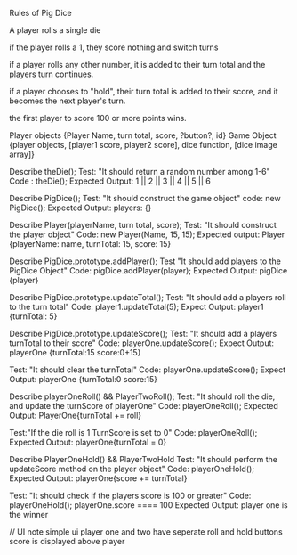 Rules of Pig Dice

A player rolls a single die

if the player rolls a 1, they score nothing and switch turns

if a player rolls any other number, it is added to their turn total and the players turn continues.

if a player chooses to "hold", their turn total is added to their score, and it becomes the next player's turn.

the first player to score 100 or more points wins.

Player objects {Player Name, turn total, score, ?button?, id}
Game Object {player objects, [player1 score, player2 score], dice function, [dice image array]}

Describe theDie();
Test: "It should return a random number among 1-6"
Code : theDie();
Expected Output: 1 || 2 || 3 || 4 || 5 || 6

Describe PigDice();
Test: "It should construct the game object"
code: new PigDice();
Expected Output: players: {}

Describe Player(playerName, turn total, score);
Test: "It should construct the player object"
Code: new Player(Name, 15, 15);
Expected output: Player {playerName: name, turnTotal: 15, score: 15}

Describe PigDice.prototype.addPlayer();
Test "It should add players to the PigDice Object"
Code: pigDice.addPlayer(player);
Expected Output: pigDice {player}

Describe PigDice.prototype.updateTotal();
Test: "It should add a players roll to the turn total"
Code: player1.updateTotal(5);
Expect Output: player1 {turnTotal: 5}

Describe PigDice.prototype.updateScore();
Test: "It should add a players turnTotal to their score"
Code: playerOne.updateScore();
Expect Output: playerOne {turnTotal:15 score:0+15}

Test: "It should clear the turnTotal"
Code: playerOne.updateScore();
Expect Output: playerOne {turnTotal:0 score:15}

Describe playerOneRoll() && PlayerTwoRoll();
Test: "It should roll the die, and update the turnScore of playerOne"
Code: playerOneRoll();
Expected Output: PlayerOne{turnTotal += roll}

Test:"If the die roll is 1 TurnScore is set to 0"
Code: playerOneRoll();
Expected Output: playerOne{turnTotal = 0}

Describe PlayerOneHold() && PlayerTwoHold
Test: "It should perform the updateScore method on the player object"
Code: playerOneHold();
Expected Output: playerOne{score += turnTotal}

Test: "It should check if the players score is 100 or greater"
Code: playerOneHold(); playerOne.score ==== 100
Expected Output: player one is the winner


// UI note simple ui player one and two have seperate roll and hold buttons score is displayed above player